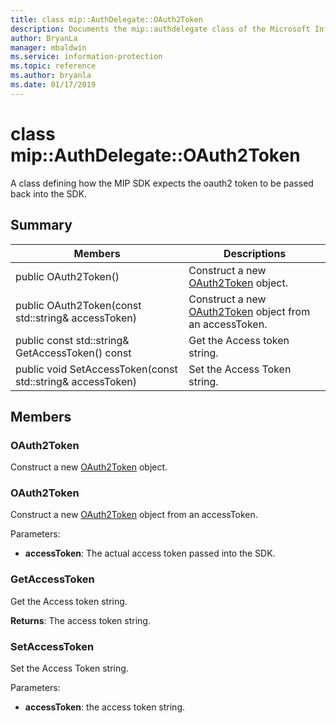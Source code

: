 ```yaml
---
title: class mip::AuthDelegate::OAuth2Token 
description: Documents the mip::authdelegate class of the Microsoft Information Protection (MIP) SDK.
author: BryanLa
manager: mbaldwin
ms.service: information-protection
ms.topic: reference
ms.author: bryanla
ms.date: 01/17/2019
---
```


# class mip::AuthDelegate::OAuth2Token 
A class defining how the MIP SDK expects the oauth2 token to be passed back into the SDK.
  
## Summary
 Members                        | Descriptions                                
--------------------------------|---------------------------------------------
 public OAuth2Token()  |  Construct a new [OAuth2Token](undefined) object.
 public OAuth2Token(const std::string& accessToken)  |  Construct a new [OAuth2Token](undefined) object from an accessToken.
 public const std::string& GetAccessToken() const  |  Get the Access token string.
 public void SetAccessToken(const std::string& accessToken)  |  Set the Access Token string.
  
## Members
  
### OAuth2Token
Construct a new [OAuth2Token](undefined) object.
  
### OAuth2Token
Construct a new [OAuth2Token](undefined) object from an accessToken.

Parameters:  
* **accessToken**: The actual access token passed into the SDK.


  
### GetAccessToken
Get the Access token string.

  
**Returns**: The access token string.
  
### SetAccessToken
Set the Access Token string.

Parameters:  
* **accessToken**: the access token string.

